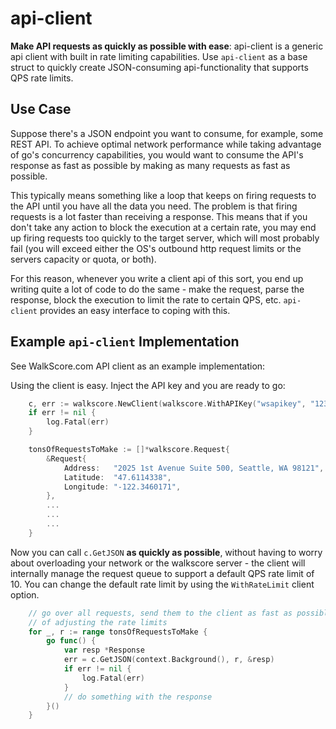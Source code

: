 # api-client
**Make API requests as quickly as possible with ease**: api-client is a generic api client with built in rate limiting capabilities.  Use `api-client` as a base struct to quickly create JSON-consuming api-functionality that supports QPS rate limits. 

## Use Case
Suppose there's a JSON endpoint you want to consume, for example, some REST API. To achieve optimal network performance while taking advantage of go's concurrency capabilities, you would want to consume the API's response as fast as possible by making as many requests as fast as possible. 

This typically means something like a loop that keeps on firing requests to the API until you have all the data you need. The problem is that firing requests is a lot faster than receiving a response. This means that if you don't take any action to block the execution at a certain rate, you may end up firing requests too quickly to the target server, which will most probably fail (you will exceed either the OS's outbound http request limits or the servers capacity or quota, or both). 

For this reason, whenever you write a client api of this sort, you end up writing quite a lot of code to do the same - make the request, parse the response, block the execution to limit the rate to certain QPS, etc. `api-client` provides an easy interface to coping with this. 

## Example `api-client` Implementation

See WalkScore.com API client as an example implementation: 


Using the client is easy. Inject the API key and you are ready to go:

```go
	c, err := walkscore.NewClient(walkscore.WithAPIKey("wsapikey", "123"))
	if err != nil {
		log.Fatal(err)
	}

	tonsOfRequestsToMake := []*walkscore.Request{
		&Request{
			Address:   "2025 1st Avenue Suite 500, Seattle, WA 98121",
			Latitude:  "47.6114338",
			Longitude: "-122.3460171",
		},
		...
		...
		...
	}
```

Now you can call `c.GetJSON` **as quickly as possible**, without having to worry about overloading your network or the walkscore server - the client will internally manage the request queue to support a default QPS rate limit of 10. You can change the default rate limit by using the `WithRateLimit` client option. 	

```go
	// go over all requests, send them to the client as fast as possible using an anonymouse function - it will take care
	// of adjusting the rate limits
	for _, r := range tonsOfRequestsToMake {
		go func() {
			var resp *Response
			err = c.GetJSON(context.Background(), r, &resp) 
			if err != nil {
				log.Fatal(err)
			}	
			// do something with the response
		}()
	}
```

